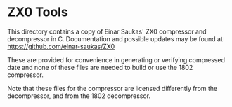 # ZX0 Tools

This directory contains a copy of Einar Saukas' ZX0 compressor and
decompressor in C. Documentation and possible updates may be found at
https://github.com/einar-saukas/ZX0

These are provided for convenience in generating or verifying compressed date and none of these files are needed to build or use the 1802 compressor.

Note that these files for the compressor are licensed differently from the
decompressor, and from the 1802 decompressor.
